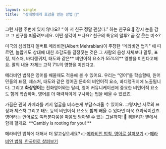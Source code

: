 ```yaml
---
layout: single
title:  "상대방에게 호감을 얻는 방법 🥰"
---
```

그런 사람 주변에 있지 않나요?
“ 아 저 친구 정말 괜찮다.” 하는 친구요.🙋 
잠시 눈을 감고 그 친구를  떠올려보세요. 어떤 생각이 드나요? 
친구의 특유의 말투? 곧 잘 웃는 미소? 

미국의 심리학자 앨버트 메라비언(Albert Mehrabian)이 주장한  “메라비언 법칙" 에 따르면, 
놀랍게도 상대에 대한 호감도를 결정짓는 것은 그 사람의 음성 자체보다
말투, 표정, 제스처, 바디랭귀지, 태도와 같은** 비언어적 요소가 55%의** 영향을 미친다고해요.
말의 내용 자체는 고작 7%의 영향을 미친다고.

메라비언 법칙은 영어를 배울때도 적용해 볼 수 있어요.
우리는 “영어”를 학습할때, 원어민들의 표정, 제스처, 태도와 같은 영어권 문화의 비언어적 요소, 바디랭귀지에 노출됩니다.
그리고 **화상영어**는 전화영어와는 달리, 영어 커뮤니케이션에 중요한 비언어적 요소도 함께 학습하며,
영어를 더 매력적이게 구사하는 법을 배울 수 있겠죠. 

가끔은 괜히 카메라를 켜서 얼굴을 비추는게 부담스러울 수 있어요. 
그렇지만 서로의 표정과 제스처 그리고 태도 등의 비언어적 요소도 함께 배울 수 있다면 더욱 효과적이겠죠.
영어라는 언어로도 여러분다움을 마음껏 담아낼 수 있는 그날까지! 🙌 캠블리가 옆에서 함께 할게요. 
**Cambly is rooting for you!
**

메라비언 법칙에 대해서 더 알고싶으세요? 
👉[메라비언 법칙, 영어로 살펴보기](https://www.businessballs.com/communication-skills/mehrabians-communication-theory-verbal-non-verbal-body-language/)
👉[메라비언 법칙, 한국어로 살펴보기](https://story.kakao.com/ch/sissa/KLLfJ3O164A)


